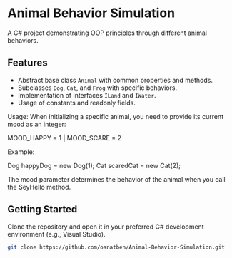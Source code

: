 # Animal Behavior Simulation

A C# project demonstrating OOP principles through different animal behaviors.

## Features

- Abstract base class `Animal` with common properties and methods.
- Subclasses `Dog`, `Cat`, and `Frog` with specific behaviors.
- Implementation of interfaces `ILand` and `IWater`.
- Usage of constants and readonly fields.

Usage: When initializing a specific animal, you need to provide its current mood as an integer:

MOOD_HAPPY = 1 | MOOD_SCARE = 2

Example:

Dog happyDog = new Dog(1);
Cat scaredCat = new Cat(2);

The mood parameter determines the behavior of the animal when you call the SeyHello method.

## Getting Started

Clone the repository and open it in your preferred C# development environment (e.g., Visual Studio).

```sh
git clone https://github.com/osnatben/Animal-Behavior-Simulation.git



